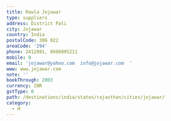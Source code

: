 ```yaml
---
title: Rawla Jojawar
type: suppliers
address: District Pali
city: Jojawar
country: India
postalCode: 306 022
areaCode: '294'
phone: 2412081, 8696895211
mobile: 0
email: 'jojawar@yahoo.com  info@jojawar.com  '
www: www.jojawar.com
note: ''
bookThrough: 2003
currency: INR
gstType: 0
path: /destinations/india/states/rajasthan/cities/jojawar/
category:
  - H
---
```


